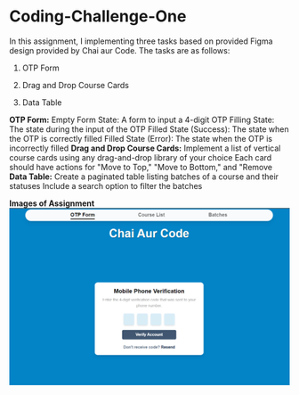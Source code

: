 # Coding-Challenge-One

In this assignment, I implementing three tasks based on provided Figma design provided by Chai aur Code. The tasks are as follows:

1. OTP Form

2. Drag and Drop Course Cards

3. Data Table

**OTP Form:**
Empty Form State: A form to input a 4-digit OTP
Filling State: The state during the input of the OTP
Filled State (Success): The state when the OTP is correctly filled
Filled State (Error): The state when the OTP is incorrectly filled
**Drag and Drop Course Cards:**
Implement a list of vertical course cards using any drag-and-drop library of your choice
Each card should have actions for "Move to Top," "Move to Bottom," and "Remove
**Data Table:**
Create a paginated table listing batches of a course and their statuses
Include a search option to filter the batches


**Images of Assignment**
<img src="/src/assets/image.png">